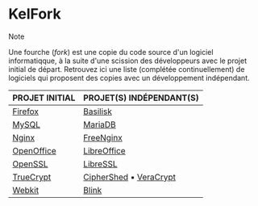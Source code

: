 # KelFork

> [!NOTE]
> Une fourche (_fork_) est une copie du code source d'un logiciel informatiqque, à la suite d'une scission des développeurs avec le projet initial de départ. Retrouvez ici une liste (complétée continuellement) de logiciels qui proposent des copies avec un développement indépendant.

|PROJET INITIAL|PROJET(S) INDÉPENDANT(S)|
|:--|:--|
|[Firefox](https://www.mozilla.org/fr)|[Basilisk](https://www.basilisk-browser.org)|
|[MySQL](https://www.mysql.com/fr)|[MariaDB](https://mariadb.org)|
|[Nginx](https://nginx.org)|[FreeNginx](https://freenginx.org)|
|[OpenOffice](https://www.openoffice.org/fr)|[LibreOffice](https://fr.libreoffice.org)|
|[OpenSSL](https://www.openssl.org)|[LibreSSL](https://www.libressl.org)|
|[TrueCrypt](https://truecrypt.fr)|[CipherShed](https://www.ciphershed.org) ▪ [VeraCrypt](https://www.veracrypt.fr/en/Home.html)|
|[Webkit](https://webkit.org)|[Blink](https://www.chromium.org/blink)|
